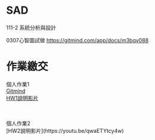# SAD
111-2 系統分析與設計

0307心智圖試做
https://gitmind.com/app/docs/m3bqv088

# 作業繳交
個人作業1<br>
[Gitmind](https://gitmind.com/app/docs/m3bqv088)<br>
[HW1說明影片](https://youtu.be/Xibz4VITca0)<br>

<br>
<br>
個人作業2<br>
[HW2說明影片](https://youtu.be/qwaETYtcy4w)<br>
